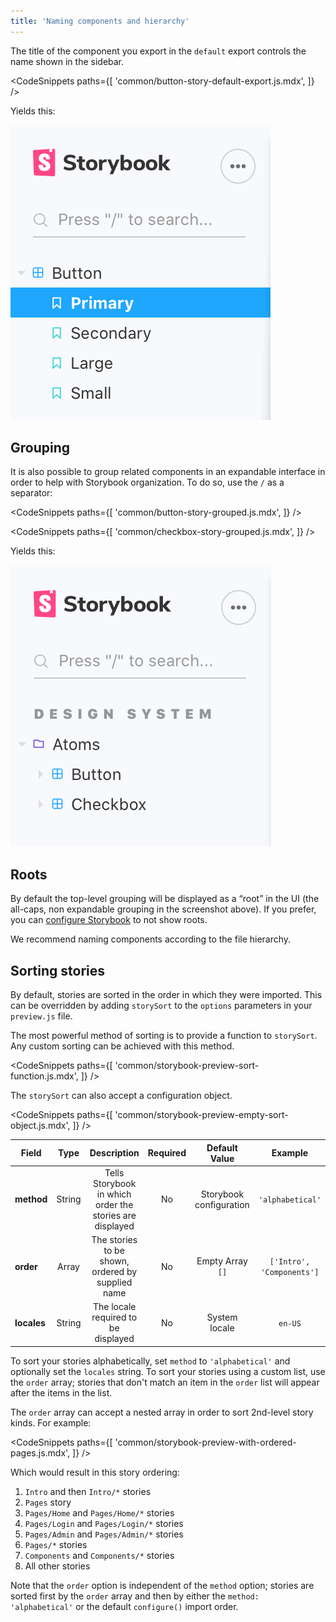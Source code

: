 ```yaml
---
title: 'Naming components and hierarchy'
---
```


The title of the component you export in the `default` export controls the name shown in the sidebar.

<!-- prettier-ignore-start -->

<CodeSnippets
  paths={[
    'common/button-story-default-export.js.mdx',
  ]}
/>

<!-- prettier-ignore-end -->

Yields this:

![Stories hierarchy without paths](./naming-hierarchy-no-path.png)

## Grouping

It is also possible to group related components in an expandable interface in order to help with Storybook organization. To do so, use the `/` as a separator:

<!-- prettier-ignore-start -->

<CodeSnippets
  paths={[
    'common/button-story-grouped.js.mdx',
  ]}
/>

<!-- prettier-ignore-end -->

<!-- prettier-ignore-start -->

<CodeSnippets
  paths={[
    'common/checkbox-story-grouped.js.mdx',
  ]}
/>

<!-- prettier-ignore-end -->

Yields this:

![Stories hierarchy with paths](./naming-hierarchy-with-path.png)

## Roots

By default the top-level grouping will be displayed as a “root” in the UI (the all-caps, non expandable grouping in the screenshot above). If you prefer, you can [configure Storybook](../configure/sidebar-and-urls.md#roots) to not show roots.

We recommend naming components according to the file hierarchy.

## Sorting stories

By default, stories are sorted in the order in which they were imported. This can be overridden by adding `storySort` to the `options` parameters in your `preview.js` file.

The most powerful method of sorting is to provide a function to `storySort`. Any custom sorting can be achieved with this method.

<!-- prettier-ignore-start -->

<CodeSnippets
  paths={[
    'common/storybook-preview-sort-function.js.mdx',
  ]}
/>

<!-- prettier-ignore-end -->

The `storySort` can also accept a configuration object.

<!-- prettier-ignore-start -->

<CodeSnippets
  paths={[
    'common/storybook-preview-empty-sort-object.js.mdx',
  ]}
/>

<!-- prettier-ignore-end -->

| Field       |  Type  |                       Description                        | Required |      Default Value      |          Example          |
| ----------- | :----: | :------------------------------------------------------: | :------: | :---------------------: | :-----------------------: |
| **method**  | String | Tells Storybook in which order the stories are displayed |    No    | Storybook configuration |     `'alphabetical'`      |
| **order**   | Array  |     The stories to be shown, ordered by supplied name    |    No    |    Empty Array `[]`     | `['Intro', 'Components']` |
| **locales** | String |           The locale required to be displayed            |    No    |      System locale      |          `en-US`          |

To sort your stories alphabetically, set `method` to `'alphabetical'` and optionally set the `locales` string. To sort your stories using a custom list, use the `order` array; stories that don't match an item in the `order` list will appear after the items in the list.

The `order` array can accept a nested array in order to sort 2nd-level story kinds. For example:

<!-- prettier-ignore-start -->

<CodeSnippets
  paths={[
    'common/storybook-preview-with-ordered-pages.js.mdx',
  ]}
/>

<!-- prettier-ignore-end -->

Which would result in this story ordering:

1. `Intro` and then `Intro/*` stories
2. `Pages` story
3. `Pages/Home` and `Pages/Home/*` stories
4. `Pages/Login` and `Pages/Login/*` stories
5. `Pages/Admin` and `Pages/Admin/*` stories
6. `Pages/*` stories
7. `Components` and `Components/*` stories
8. All other stories

Note that the `order` option is independent of the `method` option; stories are sorted first by the `order` array and then by either the `method: 'alphabetical'` or the default `configure()` import order.

